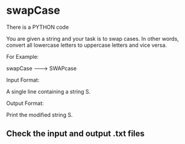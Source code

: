 # swapCase
There is a PYTHON code

You are given a string and your task is to swap cases. In other words, convert all lowercase letters to
uppercase letters and vice versa.

For Example:

swapCase ---> SWAPcase

Input Format:

A single line containing a string S.

Output Format:

Print the modified string S.

## Check the input and output .txt files
